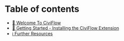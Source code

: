 # Table of contents

* [👋 Welcome To CiviFlow](README.md)
* [🏁 Getting Started - Installing the CiviFlow Extension](getting-started-installing-the-civiflow-extension.md)
* [ℹ Further Resources](further-resources.md)
